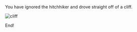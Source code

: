 You have ignored the hitchhiker and drove straight off of a cliff.

![cliff](https://encrypted-tbn0.gstatic.com/images?q=tbn:ANd9GcR1uJFMVe-6FqBj6sKLTP95GHwJjzpMJkx84d-j4jMTldQaghnGOg&s)

End!